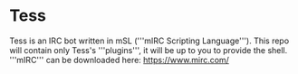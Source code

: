 # Tess
Tess is an IRC bot written in mSL ('''mIRC Scripting Language''').
This repo will contain only Tess's '''plugins''', it will be up to you to provide the shell.
'''mIRC''' can be downloaded here: https://www.mirc.com/
